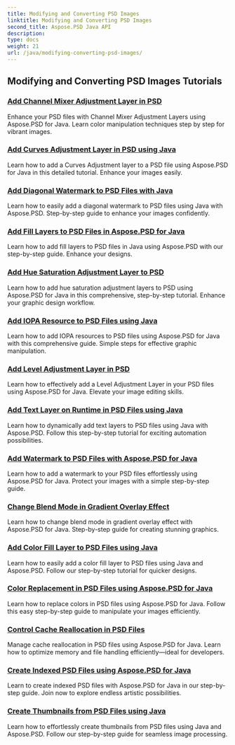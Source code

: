 ```yaml
---
title: Modifying and Converting PSD Images
linktitle: Modifying and Converting PSD Images
second_title: Aspose.PSD Java API
description: 
type: docs
weight: 21
url: /java/modifying-converting-psd-images/
---
```


## Modifying and Converting PSD Images Tutorials
### [Add Channel Mixer Adjustment Layer in PSD](./add-channel-mixer-adjustment-layer-psd/)
Enhance your PSD files with Channel Mixer Adjustment Layers using Aspose.PSD for Java. Learn color manipulation techniques step by step for vibrant images.
### [Add Curves Adjustment Layer in PSD using Java](./add-curves-adjustment-layer-psd/)
Learn how to add a Curves Adjustment layer to a PSD file using Aspose.PSD for Java in this detailed tutorial. Enhance your images easily.
### [Add Diagonal Watermark to PSD Files with Java](./add-diagonal-watermark-psd-files/)
Learn how to easily add a diagonal watermark to PSD files using Java with Aspose.PSD. Step-by-step guide to enhance your images confidently.
### [Add Fill Layers to PSD Files in Aspose.PSD for Java](./add-fill-layers-psd-files/)
Learn how to add fill layers to PSD files in Java using Aspose.PSD with our step-by-step guide. Enhance your designs.
### [Add Hue Saturation Adjustment Layer to PSD](./add-hue-saturation-adjustment-layer-psd/)
Learn how to add hue saturation adjustment layers to PSD using Aspose.PSD for Java in this comprehensive, step-by-step tutorial. Enhance your graphic design workflow.
### [Add IOPA Resource to PSD Files using Java](./add-iopa-resource-psd-files/)
Learn how to add IOPA resources to PSD files using Aspose.PSD for Java with this comprehensive guide. Simple steps for effective graphic manipulation.
### [Add Level Adjustment Layer in PSD](./add-level-adjustment-layer-psd/)
Learn how to effectively add a Level Adjustment Layer in your PSD files using Aspose.PSD for Java. Elevate your image editing skills.
### [Add Text Layer on Runtime in PSD Files using Java](./add-text-layer-runtime-psd-files/)
Learn how to dynamically add text layers to PSD files using Java with Aspose.PSD. Follow this step-by-step tutorial for exciting automation possibilities.
### [Add Watermark to PSD Files with Aspose.PSD for Java](./add-watermark-psd-files/)
Learn how to add a watermark to your PSD files effortlessly using Aspose.PSD for Java. Protect your images with a simple step-by-step guide.
### [Change Blend Mode in Gradient Overlay Effect](./change-blend-mode-gradient-overlay-effect/)
Learn how to change blend mode in gradient overlay effect with Aspose.PSD for Java. Step-by-step guide for creating stunning graphics.
### [Add Color Fill Layer to PSD Files using Java](./add-color-fill-layer-psd-files/)
Learn how to easily add a color fill layer to PSD files using Java and Aspose.PSD. Follow our step-by-step tutorial for quicker designs.
### [Color Replacement in PSD Files using Aspose.PSD for Java](./color-replacement-psd-files/)
Learn how to replace colors in PSD files using Aspose.PSD for Java. Follow this easy step-by-step guide to manipulate your images efficiently.
### [Control Cache Reallocation in PSD Files](./control-cache-reallocation-psd-files/)
Manage cache reallocation in PSD files using Aspose.PSD for Java. Learn how to optimize memory and file handling efficiently—ideal for developers.
### [Create Indexed PSD Files using Aspose.PSD for Java](./create-indexed-psd-files/)
Learn to create indexed PSD files with Aspose.PSD for Java in our step-by-step guide. Join now to explore endless artistic possibilities.
### [Create Thumbnails from PSD Files using Java](./create-thumbnails-psd-files/)
Learn how to effortlessly create thumbnails from PSD files using Java and Aspose.PSD. Follow our step-by-step guide for seamless image processing.